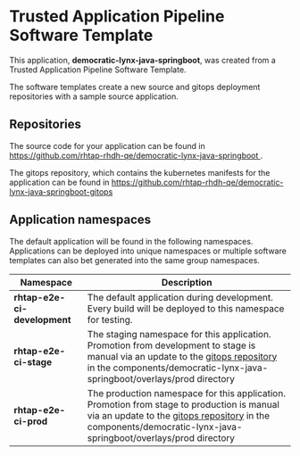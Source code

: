 # Trusted Application Pipeline Software Template

This application, **democratic-lynx-java-springboot**, was created from a Trusted Application Pipeline Software Template.

The software templates create a new source and gitops deployment repositories with a sample source application. 

## Repositories

The source code for your application can be found in [https://github.com/rhtap-rhdh-qe/democratic-lynx-java-springboot ](https://github.com/rhtap-rhdh-qe/democratic-lynx-java-springboot ).
 
The gitops repository, which contains the kubernetes manifests for the application can be found in 
[https://github.com/rhtap-rhdh-qe/democratic-lynx-java-springboot-gitops ](https://github.com/rhtap-rhdh-qe/democratic-lynx-java-springboot-gitops ) 

## Application namespaces 

The default application will be found in the following namespaces. Applications can be deployed into unique namespaces or multiple software templates can also bet generated into the same group namespaces.  

|  Namespace   |  Description   |  
| -------- | -------- |   
| **rhtap-e2e-ci-development** | The default application during development. Every build will be deployed to this namespace for testing. | 
| **rhtap-e2e-ci-stage** | The staging namespace for this application. Promotion from development to stage is manual via an update to the [gitops repository](https://github.com/rhtap-rhdh-qe/democratic-lynx-java-springboot-gitops ) in the components/democratic-lynx-java-springboot/overlays/prod directory |  
| **rhtap-e2e-ci-prod** | The production namespace for this application. Promotion from stage to production is manual via an update to the [gitops repository](https://github.com/rhtap-rhdh-qe/democratic-lynx-java-springboot-gitops ) in the components/democratic-lynx-java-springboot/overlays/prod directory | 